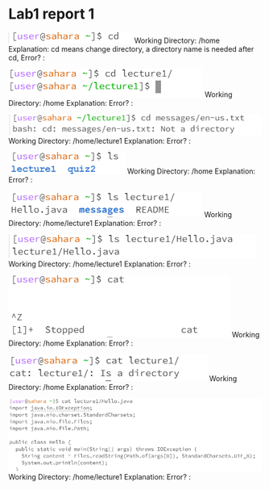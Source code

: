 # Lab1 report 1
![Image](cd1.png)
Working Directory: /home
Explanation: cd means change directory, a directory name is needed after cd, 
Error? : 

![Image](cd2.png)
Working Directory: /home
Explanation: 
Error? : 

![Image](cd3.png)
Working Directory: /home/lecture1
Explanation: 
Error? : 

![Image](ls1.png)
Working Directory: /home
Explanation: 
Error? : 

![Image](ls2.png)
Working Directory: /home/lecture1
Explanation: 
Error? : 

![Image](ls3.png)
Working Directory: /home/lecture1
Explanation: 
Error? : 

![Image](cat1.png)
Working Directory: /home
Explanation: 
Error? : 

![Image](cat2.png)
Working Directory: /home
Explanation: 
Error? : 

![Image](cat3.png)
Working Directory: /home/lecture1
Explanation: 
Error? : 
